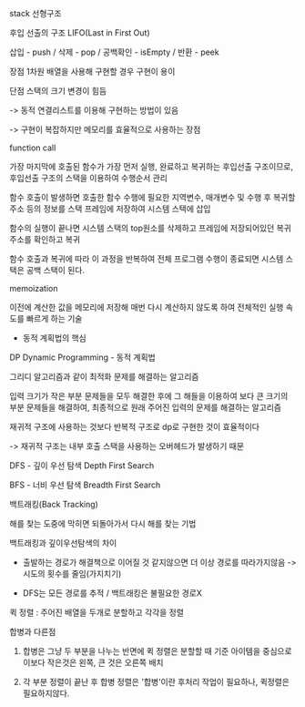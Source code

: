 stack 선형구조

후입 선출의 구조 LIFO(Last in First Out)

삽입 - push / 삭제 - pop / 공백확인 - isEmpty / 반환 - peek



장점 1차원 배열을 사용해 구현할 경우 구현이 용이 

단점 스택의 크기 변경이 힘듬 

-> 동적 연결리스트를 이용해 구현하는 방법이 있음

-> 구현이 복잡하지만 메모리를 효율적으로 사용하는 장점



function call 

가장 마지막에 호출된 함수가 가장 먼저 실행, 완료하고 복귀하는 후입선출 구조이므로, 후입선출 구조의 스택을 이용하여 수행순서 관리 

함수 호출이 발생하면 호출한 함수 수행에 필요한 지역변수, 매개변수 및 수행 후 복귀할 주소 등의 정보를 스택 프레임에 저장하여 시스템 스택에 삽입

함수의 실행이 끝나면 시스템 스택의 top원소를 삭제하고 프레임에 저장되어있던 복귀주소를 확인하고 복귀 

함수 호출과 복귀에 따라 이 과정을 반복하여 전체 프로그램 수행이 종료되면 시스템 스택은 공백 스택이 된다. 







memoization  

이전에 계산한 값을 메모리에 저장해 매번 다시 계산하지 않도록 하여 전체적인 실행 속도를 빠르게 하는 기술 

- 동적 계획법의 핵심



DP Dynamic Programming - 동적 계획법

그리디 알고리즘과 같이 최적화 문제를 해결하는 알고리즘

입력 크기가 작은 부분 문제들을 모두 해결한 후에 그 해들을 이용하여 보다 큰 크기의 부분 문제들을 해결하여, 최종적으로 원래 주어진 입력의 문제를 해결하는 알고리즘



재귀적 구조에 사용하는 것보다 반복적 구조로 dp로 구현한 것이 효율적이다

-> 재귀적 구조는 내부 호출 스택을 사용하는 오버헤드가 발생하기 때문



DFS - 깊이 우선 탐색  Depth First Search

BFS - 너비 우선 탐색 Breadth First Search



백트래킹(Back Tracking)

해를 찾는 도중에 막히면 되돌아가서 다시 해를 찾는 기법



백트래킹과 깊이우선탐색의 차이 

- 출발하는 경로가 해결책으로 이어질 것 같지않으면 더 이상 경로를 따라가지않음 -> 시도의 횟수를 줄임(가지치기)

- DFS는 모든 경로를 추적 / 백트래킹은 불필요한 경로X



퀵 정렬 : 주어진 배열을 두개로 분할하고 각각을 정렬

합병과 다른점 

1. 합병은 그냥 두 부분을 나누는 반면에  퀵 정렬은 분할할 때 기준 아이템을 중심으로 이보다 작은것은 왼쪽, 큰 것은 오른쪽 배치

2. 각 부분 정렬이 끝난 후 합병 정렬은 '합병'이란 후처리 작업이 필요하나, 퀵정렬은 필요하지않다.
